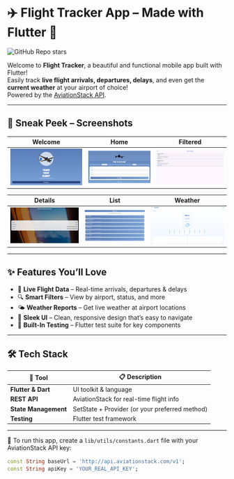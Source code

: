 # ✈️ Flight Tracker App – Made with Flutter 💙
![GitHub Repo stars](https://img.shields.io/github/stars/sandyandoss/flight-tracker-flutter?style=social)

Welcome to **Flight Tracker**, a beautiful and functional mobile app built with Flutter!  
Easily track **live flight arrivals, departures, delays**, and even get the **current weather** at your airport of choice!  
Powered by the [AviationStack API](https://aviationstack.com/).

---

## 📸 Sneak Peek – Screenshots

| Welcome | Home | Filtered |
|--------|------|----------|
| ![Welcome](assets/screenshots/Welcome.png) | ![Home](assets/screenshots/Home.png) | ![Filtered](assets/screenshots/Filtered.png) |

| Details | List | Weather |
|--------|------|----------|
| ![Details](assets/screenshots/Details.png) | ![List](assets/screenshots/List.png) | ![Weather](assets/screenshots/Weather.png) |

---

## ✨ Features You’ll Love

- 📡 **Live Flight Data** – Real-time arrivals, departures & delays
- 🔍 **Smart Filters** – View by airport, status, and more
- 🌤️ **Weather Reports** – Get live weather at airport locations
- 📱 **Sleek UI** – Clean, responsive design that’s easy to navigate
- 🧪 **Built-In Testing** – Flutter test suite for key components

---

## 🛠️ Tech Stack

| 🧩 Tool | 📋 Description |
|--------|----------------|
| **Flutter & Dart** | UI toolkit & language |
| **REST API** | AviationStack for real-time flight info |
| **State Management** | SetState + Provider (or your preferred method) |
| **Testing** | Flutter test framework |

---
🔐 To run this app, create a `lib/utils/constants.dart` file with your AviationStack API key:

```dart
const String baseUrl = 'http://api.aviationstack.com/v1';
const String apiKey = 'YOUR_REAL_API_KEY';
